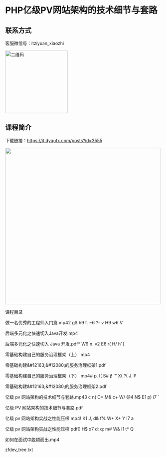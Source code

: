 # PHP亿级PV网站架构的技术细节与套路

## 联系方式

客服微信号：itziyuan_xiaozhi

<img src="https://ziyuanyun.oss-cn-guangzhou.aliyuncs.com/common/20240614073449/666b82192834a.jpg" width="200" height="200" alt="二维码">

## 课程简介

下载链接：https://it.dyqufx.com/posts?id=3555

<img src="https://ziyuanyun.oss-cn-guangzhou.aliyuncs.com/yun/20240515185222/664493e6b4dc4.jpg" width="500" alt="">

  

 课程目录

 做一名优秀的工程师入门篇.mp42 g$ h9 f. ~6 ?- v H9 w6 V

 后端多元化之快速切入Java开发.mp4

 后端多元化之快速切入 Java 开发.pdf* W9 n. v2 E6 r( H/ h’ [

 零基础构建自己的服务治理框架（上）.mp4

 零基础构建&amp;#12163;&amp;#12080;的服务治理框架1.pdf

 零基础构建自己的服务治理框架（下）.mp4# p. I( S# j! `” X( ?( J. P

 零基础构建&amp;#12163;&amp;#12080;的服务治理框架2.pdf

 亿级 pv 网站架构的技术细节与套路.mp43 c n( C* M&amp; c+ W/ @4 N$ E1 p) i7 `

 亿级 PV 网站架构的技术细节与套路.pdf

 亿级 pv 网站架构实战之性能压榨.mp4! K1 J, d&amp; f% W+ X+ Y l7 a

 亿级 pv 网站架构实战之性能压榨.pdf0 H$ x7 d: q: m# W&amp; I1 t* Q

 如何在面试中脱颖而出.mp4

 zfdev_tree.txt

  